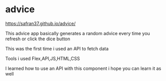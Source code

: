 # advice
https://safran37.github.io/advice/

This advice app basically generates a random advice every time you refresh or click the dice button

This was the first time i used an API to fetch data

Tools i used Flex,API,JS,HTML,CSS

I learned how to use an API with this component i hope you can learn it as well
